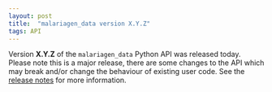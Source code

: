 ```yaml
---
layout: post
title:  "malariagen_data version X.Y.Z"
tags: API
---
```


Version <strong>X.Y.Z</strong> of the `malariagen_data` Python API was
released today. Please note this is a major release, there are some
changes to the API which may break and/or change the behaviour of
existing user code. See the [release
notes](https://github.com/malariagen/malariagen-data-python/releases/tag/vX.Y.Z)
for more information.

